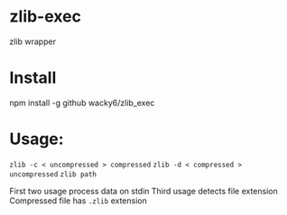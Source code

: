 zlib-exec
===
zlib wrapper


Install
===
npm install -g github wacky6/zlib_exec

Usage:
===
`zlib -c < uncompressed > compressed`
`zlib -d < compressed > uncompressed`
`zlib path`

First two usage process data on stdin
Third usage detects file extension 
Compressed file has `.zlib` extension

